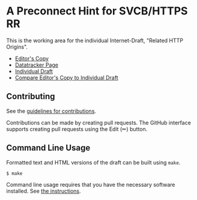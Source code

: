 # A Preconnect Hint for SVCB/HTTPS RR

This is the working area for the individual Internet-Draft, "Related HTTP Origins".

* [Editor's Copy](https://LPardue.github.io/draft-pardue-httpbis-preconnect-hint-svc-param/#go.draft-pardue-httpbis-preconnect-hint-svc-param.html)
* [Datatracker Page](https://datatracker.ietf.org/doc/draft-pardue-httpbis-preconnect-hint-svc-param)
* [Individual Draft](https://datatracker.ietf.org/doc/html/draft-pardue-httpbis-preconnect-hint-svc-param)
* [Compare Editor's Copy to Individual Draft](https://LPardue.github.io/draft-pardue-httpbis-preconnect-hint-svc-param/#go.draft-pardue-httpbis-preconnect-hint-svc-param.diff)


## Contributing

See the
[guidelines for contributions](https://github.com/LPardue/draft-pardue-httpbis-preconnect-hint-svc-param/blob/main/CONTRIBUTING.md).

Contributions can be made by creating pull requests.
The GitHub interface supports creating pull requests using the Edit (✏) button.


## Command Line Usage

Formatted text and HTML versions of the draft can be built using `make`.

```sh
$ make
```

Command line usage requires that you have the necessary software installed.  See
[the instructions](https://github.com/martinthomson/i-d-template/blob/main/doc/SETUP.md).

